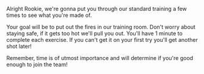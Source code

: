 Alright Rookie, we're gonna put you through our standard training a few times to see what you're made of.

Your goal will be to put out the fires in our training room. Don't worry about staying safe, if it gets too hot we'll pull you out. You'll have 1 minute to complete each exercise. If you can't get it on your first try you'll get another shot later!

Remember, time is of utmost importance and will determine if you're good enough to join the team!
